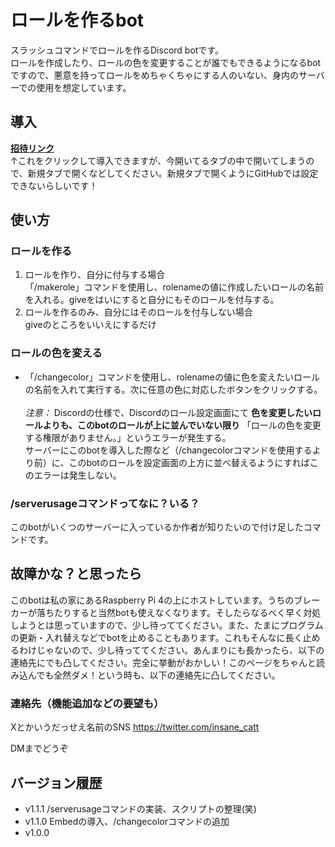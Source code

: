 # ロールを作るbot
 スラッシュコマンドでロールを作るDiscord botです。<br>
 ロールを作成したり、ロールの色を変更することが誰でもできるようになるbotですので、悪意を持ってロールをめちゃくちゃにする人のいない、身内のサーバーでの使用を想定しています。

## 導入
**[招待リンク](https://discord.com/oauth2/authorize?client_id=1230900199698726975)** <br>
↑これをクリックして導入できますが、今開いてるタブの中で開いてしまうので、新規タブで開くなどしてください。新規タブで開くようにGitHubでは設定できないらしいです！

## 使い方
### ロールを作る
1. ロールを作り、自分に付与する場合<br>
「/makerole」コマンドを使用し、rolenameの値に作成したいロールの名前を入れる。giveをはいにすると自分にもそのロールを付与する。
1. ロールを作るのみ、自分にはそのロールを付与しない場合<br>
giveのところをいいえにするだけ
### ロールの色を変える
- 「/changecolor」コマンドを使用し、rolenameの値に色を変えたいロールの名前を入れて実行する。次に任意の色に対応したボタンをクリックする。<br><br>
*注意：* Discordの仕様で、Discordのロール設定画面にて **色を変更したいロールよりも、このbotのロールが上に並んでいない限り** 「ロールの色を変更する権限がありません。」というエラーが発生する。<br>
サーバーにこのbotを導入した際など（/changecolorコマンドを使用するより前）に、このbotのロールを設定画面の上方に並べ替えるようにすればこのエラーは発生しない。
### /serverusageコマンドってなに？いる？
このbotがいくつのサーバーに入っているか作者が知りたいので付け足したコマンドです。

## 故障かな？と思ったら
このbotは私の家にあるRaspberry Pi 4の上にホストしています。うちのブレーカーが落ちたりすると当然botも使えなくなります。そしたらなるべく早く対処しようとは思っていますので、少し待っててください。また、たまにプログラムの更新・入れ替えなどでbotを止めることもあります。これもそんなに長く止めるわけじゃないので、少し待っててください。あんまりにも長かったら、以下の連絡先にでも凸してください。完全に挙動がおかしい！このページをちゃんと読み込んでも全然ダメ！という時も、以下の連絡先に凸してください。

### 連絡先（機能追加などの要望も）
Xとかいうだっせえ名前のSNS
https://twitter.com/insane_catt

DMまでどうぞ

## バージョン履歴
- v1.1.1 /serverusageコマンドの実装、スクリプトの整理(笑)
- v1.1.0 Embedの導入、/changecolorコマンドの追加
- v1.0.0
